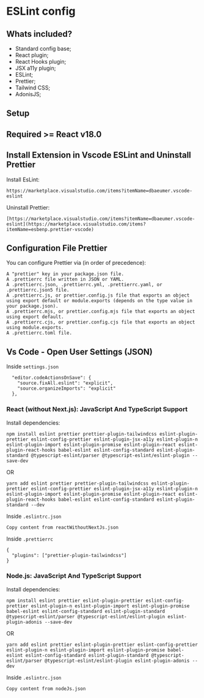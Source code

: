 # ESLint config

## Whats included?

- Standard config base;
- React plugin;
- React Hooks plugin;
- JSX a11y plugin;
- ESLint;
- Prettier;
- Tailwind CSS;
- AdonisJS;

## Setup

## Required >= React v18.0

## Install Extension in Vscode ESLint and Uninstall Prettier

Install EsLint:
```
https://marketplace.visualstudio.com/items?itemName=dbaeumer.vscode-eslint
```

Uninstall Prettier:
```
[https://marketplace.visualstudio.com/items?itemName=dbaeumer.vscode-eslint](https://marketplace.visualstudio.com/items?itemName=esbenp.prettier-vscode)
```

## Configuration File Prettier

You can configure Prettier via (in order of precedence):
```
A "prettier" key in your package.json file.
A .prettierrc file written in JSON or YAML.
A .prettierrc.json, .prettierrc.yml, .prettierrc.yaml, or .prettierrc.json5 file.
A .prettierrc.js, or prettier.config.js file that exports an object using export default or module.exports (depends on the type value in your package.json).
A .prettierrc.mjs, or prettier.config.mjs file that exports an object using export default.
A .prettierrc.cjs, or prettier.config.cjs file that exports an object using module.exports.
A .prettierrc.toml file.
```

## Vs Code - Open User Settings (JSON)

Inside `settings.json`
```
  "editor.codeActionsOnSave": {
    "source.fixAll.eslint": "explicit",
    "source.organizeImports": "explicit"
  },
```

### React (without Next.js): JavaScript And TypeScript Support

Install dependencies:
```
npm install eslint prettier prettier-plugin-tailwindcss eslint-plugin-prettier eslint-config-prettier eslint-plugin-jsx-a11y eslint-plugin-n eslint-plugin-import eslint-plugin-promise eslint-plugin-react eslint-plugin-react-hooks babel-eslint eslint-config-standard eslint-plugin-standard @typescript-eslint/parser @typescript-eslint/eslint-plugin --save-dev
```
OR
```
yarn add eslint prettier prettier-plugin-tailwindcss eslint-plugin-prettier eslint-config-prettier eslint-plugin-jsx-a11y eslint-plugin-n eslint-plugin-import eslint-plugin-promise eslint-plugin-react eslint-plugin-react-hooks babel-eslint eslint-config-standard eslint-plugin-standard --dev
```

Inside `.eslintrc.json`
```
Copy content from reactWithoutNextJs.json
```

Inside `.prettierrc`
```
{
  "plugins": ["prettier-plugin-tailwindcss"]
}
```

### Node.js: JavaScript And TypeScript Support

Install dependencies:
```
npm install eslint prettier eslint-plugin-prettier eslint-config-prettier eslint-plugin-n eslint-plugin-import eslint-plugin-promise babel-eslint eslint-config-standard eslint-plugin-standard @typescript-eslint/parser @typescript-eslint/eslint-plugin eslint-plugin-adonis --save-dev
```
OR
```
yarn add eslint prettier eslint-plugin-prettier eslint-config-prettier eslint-plugin-n eslint-plugin-import eslint-plugin-promise babel-eslint eslint-config-standard eslint-plugin-standard @typescript-eslint/parser @typescript-eslint/eslint-plugin eslint-plugin-adonis --dev
```

Inside `.eslintrc.json`
```
Copy content from nodeJs.json
```
